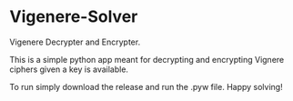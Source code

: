 # Vigenere-Solver
Vigenere Decrypter and Encrypter.

This is a simple python app meant for decrypting and encrypting Vignere ciphers given a key is available. 

To run simply download the release and run the .pyw file. Happy solving!
